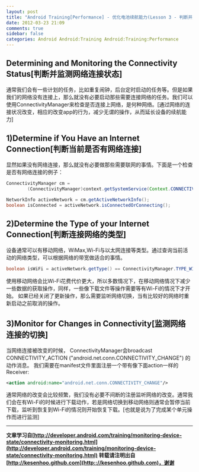 ```yaml
---
layout: post
title: "Android Training[Performance] - 优化电池续航能力(Lesson 3 - 判断并监测网络连接状态)"
date: 2012-03-23 21:09
comments: true
sidebar: false
categories: Android Android:Training Android:Training:Performance
---
```


## Determining and Monitoring the Connectivity Status[判断并监测网络连接状态]
通常我们会有一些计划的任务，比如重复闹钟，后台定时启动的任务等。但是如果我们的网络没有连接上，那么就没有必要启动那些需要连接网络的任务。我们可以使用ConnectivityManager来检查是否连接上网络，是何种网络。[通过网络的连接状况改变，相应的改变app的行为，减少无谓的操作，从而延长设备的续航能力]

## 1)Determine if You Have an Internet Connection[判断当前是否有网络连接]
显然如果没有网络连接，那么就没有必要做那些需要联网的事情。下面是一个检查是否有网络连接的例子：

<!-- More -->

```java
ConnectivityManager cm =  
        (ConnectivityManager)context.getSystemService(Context.CONNECTIVITY_SERVICE);  
   
NetworkInfo activeNetwork = cm.getActiveNetworkInfo();  
boolean isConnected = activeNetwork.isConnectedOrConnecting();  
```
## 2)Determine the Type of your Internet Connection[判断连接网络的类型]
设备通常可以有移动网络，WiMax,Wi-Fi与以太网连接等类型。通过查询当前活动的网络类型，可以根据网络的带宽做适合的事情。
```java
boolean isWiFi = activeNetwork.getType() == ConnectivityManager.TYPE_WIFI;  
```
使用移动网络会比Wi-Fi花费代价更大，所以多数情况下，在移动网络情况下减少一些数据的获取操作，同样，一些像下载文件等操作需要等有Wi-Fi的情况下才开始。
如果已经关闭了更新操作，那么需要监听网络切换，当有比较好的网络时重新启动之前取消的操作。

## 3)Monitor for Changes in Connectivity[监测网络连接的切换]
当网络连接被改变的时候， ConnectivityManager会broadcast CONNECTIVITY_ACTION ("android.net.conn.CONNECTIVITY_CHANGE") 的动作消息。
我们需要在manifest文件里面注册一个带有像下面action一样的Receiver:
```xml
<action android:name="android.net.conn.CONNECTIVITY_CHANGE"/>  
```
通常网络的改变会比较频繁，我们没有必要不间断的注册监听网络的改变。通常我们会在有Wi-Fi的时候进行下载动作，若是网络切换到移动网络则通常会暂停当前下载，监听到恢复到Wi-Fi的情况则开始恢复下载。[也就是说为了完成某个单元操作而进行监测]

***
**文章学习自[http://developer.android.com/training/monitoring-device-state/connectivity-monitoring.html](http://developer.android.com/training/monitoring-device-state/connectivity-monitoring.html)**
**转载请注明出自[http://kesenhoo.github.com](http:://kesenhoo.github.com)，谢谢**

